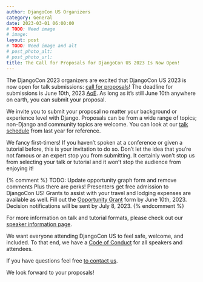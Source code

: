 ```yaml
---
author: DjangoCon US Organizers
category: General
date: 2023-03-01 06:00:00
# TODO: Need image
# image: 
layout: post
# TODO: Need image and alt
# post_photo_alt:
# post_photo_url:
title: The Call for Proposals for DjangoCon US 2023 Is Now Open!
---
```


The DjangoCon 2023 organizers are excited that DjangoCon US 2023 is now open for talk submissions: [call for proposals](https://pretalx.com/djangocon-2023/cfp)! The deadline for submissions is June 10th, 2023 [AoE](https://time.is/compare/0000_10_June_2023_in_Anywhere_on_Earth). As long as it’s still June 10th anywhere on earth, you can submit your proposal.

We invite you to submit your proposal no matter your background or experience level with Django. Proposals can be from a wide range of topics; non-Django and community topics are welcome. You can look at our [talk schedule](https://2023.djangocon.us/talks/) from last year for reference.

We fancy first-timers! If you haven’t spoken at a conference or given a tutorial before, this is your invitation to do so. Don’t let the idea that you’re not famous or an expert stop you from submitting. It certainly won’t stop us from selecting your talk or tutorial and it won’t stop the audience from enjoying it!

{% comment %}
TODO: Update opportunity graph form and remove comments
Plus there are perks! Presenters get free admission to DjangoCon US! Grants to assist with your travel and lodging expenses are available as well. Fill out the [Opportunity Grant](https://docs.google.com/forms/d/1yc1HqqcJwi669vxTTs1daJbTeiNYwqM2h3gIgqbpWVE/viewform) form by June 10th, 2023. Decision notifications will be sent by July 8, 2023.
{% endcomment %}

For more information on talk and tutorial formats, please check out our [speaker information page](https://2023.djangocon.us/speaking/).

We want everyone attending DjangoCon US to feel safe, welcome, and included. To that end, we have a [Code of Conduct](https://2023.djangocon.us/conduct/) for all speakers and attendees.

If you have questions feel free [to contact us](mailto:hello@djangocon.us).

We look forward to your proposals!
